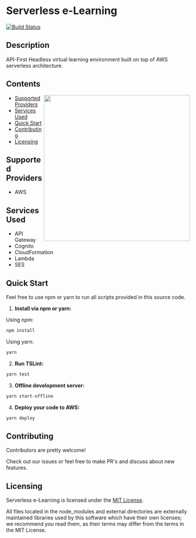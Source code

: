 # Serverless e-Learning
[![Build Status](https://travis-ci.com/andrenoberto/serverless-elearning.svg?branch=master)](https://travis-ci.com/andrenoberto/serverless-elearning)
## Description
API-First Headless virtual learning environment built on top of AWS serverless architecture.
## Contents
<img align="right" width="400" src="https://s3.amazonaws.com/github-repositories-images/serverless-elearning-getting-started.png" />

* [Supported Providers](#supported-providers)
* [Services Used](#services-used)
* [Quick Start](#quick-start)
* [Contributing](#contributing)
* [Licensing](#licensing)
## <a name="supported-providers"></a>Supported Providers
* AWS
## <a name="services-used"></a>Services Used
* API Gateway
* Cognito
* CloudFormation
* Lambda
* SES
## <a name="quick-start"></a>Quick Start
Feel free to use npm or yarn to run all scripts provided in this source code.

1. **Install via npm or yarn:**

  Using npm:
```bash
npm install
```
  Using yarn:
```bash
yarn
```

2. **Run TSLint:**
```bash
yarn test
```

3. **Offline development server:**
```bash
yarn start-offline
```

4. **Deploy your code to AWS:**
```bash
yarn deploy
```
## <a name="contributing"></a>Contributing
Contributors are pretty welcome!

Check out our issues or feel free to make PR's and discuss about new features.
## <a name="licensing"></a>Licensing
Serverless e-Learning is licensed under the [MIT License](./LICENSE).

All files located in the node_modules and external directories are externally maintained libraries used by this software which have their own licenses; we recommend you read them, as their terms may differ from the terms in the MIT License.
